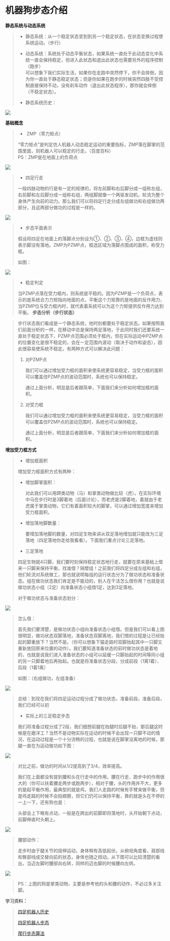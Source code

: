 # 机器狗步态介绍 

**静态系统与动态系统**

>- ​	静态系统：从一个稳定状态变到到另一个稳定状态，在状态变换过程使系统运动。（步行）
>
>- 动态系统：系统处于动态平衡状态，如果系统一直处于此动态变化中系统一直会保持稳定，但进入此状态和退出此状态也需要另外的程序控制（跑步）  
>可以想象下我们实际生活，如果你在走路中突然停下，你不会摔倒，因为你一直处于静态稳定状态；但是你如果在跑步的时候突然四肢不受控制直接保持不动，没有刹车动作（退出此状态程序），那你就会摔倒（不稳定状态）。
>
>- 静态系统历史：
>

![](/pic/ch7/7.5/1.png)


**基础概念**

>- ​	ZMP（零力矩点）
>
>“零力矩点”是判定仿人机器人动态稳定运动的重要指标，ZMP落在脚掌的范围里面，则机器人可以稳定的行走。（百度百科）  
>PS：ZMP是在地面上的负荷点

![](/pic/ch7/7.5/2.png)

>-  四足行走
>
>一般四肢动物的行是有一定的规律的，将左前脚和右后脚分成一组称左组，右前脚和左后脚分成一组称右组，两组脚就像一个两驱发动机，轮流为整个身体产生向前的动力。那么我们可以将四足行走分成左组做功和右组做功两部分，且这两部分做功的过程是一样的。
>

![](/pic/ch7/7.5/3.png)

>- 步态平面表示
>
>假设将四足在地面上的落脚点分别设为①、②、③、④，边框为虚线则表示脚没有落地。ZMP为PZMP点，框选区域为落脚点围成的面积，称受力框。
>
>如图：
>

![](/pic/ch7/7.5/4.png)

>- 稳定判定
>
> 当PZMP点落在受力框内，则系统是平稳的。因为PZMP是一个负荷点，表示的是系统合力力矩指向地面的点，平衡这个力矩靠的是地面的反作用力，当PZMP位与受力框内时，就代表着系统可以为这个力矩提供反作用力达到平衡。
**步态分析（步行状态）**

>步行状态我们看成是一个静态系统，他时刻都要处于稳定状态。如果按照我们前面分析的一样，在移动中总是保持两足落地，于此同时我们还要系统一直处于稳定状态下，PZMP点范围必须处于框内，但在实际运动中PZMP点的位置变化是很不稳定的，会在一定范围内波动（取决于动作和姿态），因此很容易使系统不稳定。有两种方式可以解决此问题：
>
> 1. 对PZMP点
>
>    我们可以通过增加受力框的面积来使系统更容易稳定，当受力框的面积可以覆盖住PZMP点的波动范围时，系统也可以保持稳定。
>
>    通过上面分析，明显是后者跟简单，下面我们来分析如何增加框的面积。
>
> 2. 对受力框
>
>    我们可以通过增加受力框的面积来使系统更容易稳定，当受力框的面积可以覆盖住PZMP点的波动范围时，系统也可以保持稳定。
>
>    通过上面分析，明显是后者跟简单，下面我们来分析如何增加框的面积。

**增加受力框方式**

>- 增加框面积
>
>  增加受力框面积方式有两种：
>
>  - 增加脚掌面积：
>
>    对此我们可以用蹄类动物（马）和掌类动物做比较（虎）。在实际环境中马在步行时是3脚着地（后面讨论），而老虎是2脚着地，着就由于老虎属于掌类动物，它们有着面积较大的脚掌，可以通过增加宽度来增加受力框面积。
>
>  - 增加落地脚数量：
>
>    要增加落地脚的数量，对四足生物来讲从双足落地增加就只能改为三足落地（四足落地你走给我看看）。下面我们重点讨论三足落地。
>
>- 三足落地 
>
>  四足生物就4只脚，我们要时刻保持稳定状态地行走，就要在原来基础上借来一只脚来保持平衡，找谁借？隔壁组！之前我们将四足分成左组和右组，他们轮流对系统做工，那也就说明每组的运行状态分为了做功状态和准备状态。组在做功状态我们肯定是不能动的，别人在干活怎么借你用？也就是说做功状态小组（2足）向准备状态小组借1足，达到3足落地。
>
>  对于做功状态与准备状态划分：
>

![](/pic/ch7/7.5/5.png)

>  怎么借：
>
>  首先我们要清楚，是做功状态小组向准备状态小组借。但是我们可以看上图很明显，做功状态双脚落地，准备状态双脚离地，我们借的过程是让已经抬起的脚重放下？当然不是。（你可以想象下猫走路时双脚抬起其中一只脚又重新放回原来位置的动作）。我们要知道准备状态的前时做功状态是着地的，也就是说我们进入准备状态的小组可以延缓一只脚抬起的时间等同小组的另一只脚着地后再抬起。也就是将准备状态分段，分成前段（1离1着）、后段（1着1离）
>
>  如图：（右组做功，左组准备）
>

![](/pic/ch7/7.5/6.png)

>  总结：到现在我们将四足运动过程分成了做功状态，准备前段，准备后段，我们已经可以初
>
>- 实际上的三足稳定步态
>
>  我们将准备过程分成了2段，我们细想前腿在抬腿时后腿不抬，那后腿这时候是在磨洋工？当然不是动物实际在运动的时候不会出现一只脚不动的情况，在运动过程是一个十分流畅的过程，也就是说在脚掌没离地的时候，那腿一直在为运动做功如下图： 
>

![](/pic/ch7/7.5/7.png)

>  对比之前，做功的时间从1/2提高到了3/4，效率提高。
>
>  我们在上面都没有提到腰和头在行走中的作用，腰在行走、跑步中的作用很大的（你可以扶着腰走两步或跑两步），相对于腰，头的作用并不大，更多的是起平衡作用，最典型的就是鸡，我们人走路的时候有手臂来做平衡，但是鸡走路的时候不会拍翅膀，但它们仍可以保持平衡，靠的就是头在不停的一上一下，还有狗也是：
>
>  头部会上下略有点动，一般是在跨出的前脚即将落地时，头开始朝下点动，前脚伸直时头朝上。
>

![](/pic/ch7/7.5/8.png)

>  腰部动作：
>
>  走步时由于腿关节的屈伸运动，身体稍有高低起伏。从俯视角度看，肩部线和臀部线成交替向前的状态，身体也随之扭动。从下图可以比较清楚的看出，当迈左脚时腰部向右转，同样的迈右脚的时候腰向左转。
>

![](/pic/ch7/7.5/9.png)

>  PS：上图的狗是掌类动物，主要是参考他的头和腰的动作，不必过多关注脚。

学习资料：

>[四足机器人历史](https://zhuanlan.zhihu.com/p/64307902?utm_source=wechat_session&utm_medium=social&utm_oi=1018782322031820800&from=singlemessage) 
>
>[四足机器人步态](https://zhuanlan.zhihu.com/p/68664688?utm_source=wechat_session&utm_medium=social&utm_oi=1018782322031820800&from=singlemessage)
>
>[爬行步态算法](https://zhuanlan.zhihu.com/p/71542169?utm_source=wechat_session&utm_medium=social&utm_oi=1018782322031820800&from=singlemessage)
